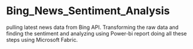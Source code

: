 # Bing_News_Sentiment_Analysis
pulling latest news data from Bing API. Transforming the raw data and finding the sentiment and analyzing using Power-bi  report doing all these steps using Microsoft Fabric.
